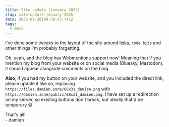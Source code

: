 ```yaml
---
title: Site update (january 2025)
slug: site-update-january-2025
date: 2025-01-20T09:50:43.741Z
tags:
  - meta
---
```


I've done some tweaks to the layout of the site around [links](https://damien.zone), `code bits` and other things I'm probably forgetting.

Oh, yeah, and the blog has [Webmentions](https://nex-3.com/blog/a-non-technical-intro-to-webmentions/) support now! Meaning that if you mention my blog from your website or on social media (Bluesky, Mastodon), it should appear alongside comments on the blog. 

**Also**, if you had my button on your website, and you included the direct link, please update it like so, replacing `https://files.damien.zone/88x31_damien.png` with `https://damien.zone/public/88x31_damien.png`. I have set up a redirection on my server, so existing buttons don't break, but ideally that'd be temporary 😅

That's all!   
\- damien
